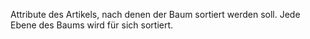 Attribute des Artikels, nach denen der Baum sortiert werden soll. Jede Ebene des Baums wird für sich sortiert.
